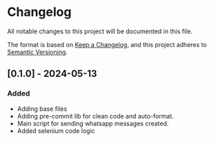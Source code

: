 # Changelog

All notable changes to this project will be documented in this file.

The format is based on [Keep a Changelog](https://keepachangelog.com/en/1.0.0/),
and this project adheres to [Semantic Versioning](https://semver.org/spec/v2.0.0.html).

## [0.1.0] - 2024-05-13

### Added

- Adding base files
- Adding pre-commit lib for clean code and auto-format.
- Main script for sending whatsapp messages created.
- Added selenium code logic
